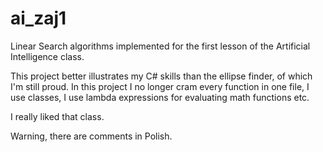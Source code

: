 # ai_zaj1
Linear Search algorithms implemented for the first lesson of the Artificial Intelligence class.

This project better illustrates my C# skills than the ellipse finder, of which I'm still proud. In this project I no longer cram every function in one file, I use classes,
I use lambda expressions for evaluating math functions etc.

I really liked that class.

Warning, there are comments in Polish.
